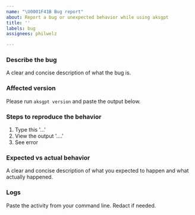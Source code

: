 ```yaml
---
name: "\U0001F41B Bug report"
about: Report a bug or unexpected behavior while using aksgpt
title: ''
labels: bug
assignees: philwelz

---
```


### Describe the bug

A clear and concise description of what the bug is.

### Affected version

Please run `aksgpt version` and paste the output below.

### Steps to reproduce the behavior

1. Type this '...'
2. View the output '....'
3. See error

### Expected vs actual behavior

A clear and concise description of what you expected to happen and what actually happened.

### Logs

Paste the activity from your command line. Redact if needed.

<!-- Note: Set `GH_DEBUG=true` for verbose logs or `GH_DEBUG=api` for verbose logs with HTTP traffic details. -->
